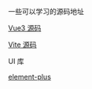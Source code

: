 一些可以学习的源码地址

[Vue3 源码](https://vue3js.cn/start/)

[Vite 源码](https://vite-design.surge.sh/guide/)

UI 库

[element-plus](https://element-plus.gitee.io/#/zh-CN)
